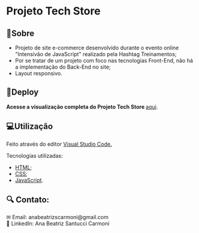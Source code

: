 # Projeto Tech Store
<h2>📝Sobre</h2>
<ul>
  <li>Projeto de site e-commerce desenvolvido durante o evento online "Intensivão de JavaScript" realizado pela Hashtag Treinamentos;</li>
  <li>Por se tratar de um projeto com foco nas tecnologias Front-End, não há a implementação do Back-End no site;</li>
  <li>Layout responsivo.</li>
</ul>

<h2>🔗Deploy</h2>
<p><strong> Acesse a visualização completa do Projeto Tech Store </strong> <a href="https://abeatrizsc.github.io/tech-store/" target="_blank"> aqui</a>.</p>

<h2>💻Utilização</h2></p>
<p>Feito através do editor <a href="https://code.visualstudio.com/docs">Visual Studio Code.</a>
<p>Tecnologias utilizadas:</p>
<ul>
  <li><a href="https://developer.mozilla.org/en-US/docs/Glossary/HTML5" target="_blank">HTML</a>;</li>
  <li><a href="https://developer.mozilla.org/en-US/docs/Web/css" target="_blank">CSS</a>;</li>
  <li><a href="https://developer.mozilla.org/en-US/docs/Glossary/JavaScript" target="_blank">JavaScript</a>.</li>
</ul>

<h2>🔍 Contato:</h2>
✉ Email: anabeatrizscarmoni@gmail.com </br>
🔗 LinkedIn: Ana Beatriz Santucci Carmoni